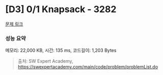 # [D3] 0/1 Knapsack - 3282 

[문제 링크](https://swexpertacademy.com/main/code/problem/problemDetail.do?contestProbId=AWBJAVpqrzQDFAWr) 

### 성능 요약

메모리: 22,000 KB, 시간: 135 ms, 코드길이: 1,203 Bytes



> 출처: SW Expert Academy, https://swexpertacademy.com/main/code/problem/problemList.do